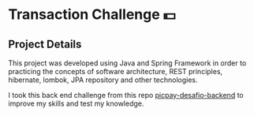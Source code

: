 ﻿# Transaction Challenge 💵

## Project Details

This project was developed using Java and Spring Framework in order to practicing the concepts of software architecture, REST principles, hibernate, lombok, JPA repository and other technologies.

I took this back end challenge from this repo [picpay-desafio-backend](https://github.com/PicPay/picpay-desafio-backend) to improve my skills and test my knowledge.
